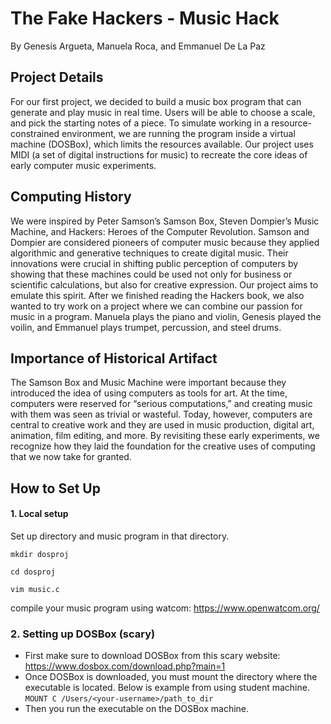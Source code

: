 # The Fake Hackers - Music Hack
By Genesis Argueta, Manuela Roca, and Emmanuel De La Paz

## Project Details
For our first project, we decided to build a music box program that can generate and play music in real time. Users will be able to choose a scale, and pick the starting notes of a piece. To simulate working in a resource-constrained environment, we are running the program inside a virtual machine (DOSBox), which limits the resources available. Our project uses MIDI (a set of digital instructions for music) to recreate the core ideas of early computer music experiments. 

## Computing History
 We were inspired by Peter Samson’s Samson Box, Steven Dompier’s Music Machine, and Hackers: Heroes of the Computer Revolution. Samson and Dompier are considered pioneers of computer music because they applied algorithmic and generative techniques to create digital music. Their innovations were crucial in shifting public perception of computers by showing that these machines could be used not only for business or scientific calculations, but also for creative expression. Our project aims to emulate this spirit. After we finished reading the Hackers book, we also wanted to try work on a project where we can combine our passion for music in a program. Manuela plays the piano and violin, Genesis played the voilin, and Emmanuel plays trumpet, percussion, and steel drums.

## Importance of Historical Artifact
The Samson Box and Music Machine were important because they introduced the idea of using computers as tools for art. At the time, computers were reserved for “serious computations,” and creating music with them was seen as trivial or wasteful. Today, however, computers are central to creative work and they are used in music production, digital art, animation, film editing, and more. By revisiting these early experiments, we recognize how they laid the foundation for the creative uses of computing that we now take for granted.

## How to Set Up

#### 1. Local setup
Set up directory and music program in that directory.

`mkdir dosproj`

`cd dosproj`

`vim music.c`

compile your music program using watcom: https://www.openwatcom.org/ 

### 2. Setting up DOSBox (scary)
- First make sure to download DOSBox from this scary website: https://www.dosbox.com/download.php?main=1
- Once DOSBox is downloaded, you must mount the directory where the executable is located. Below is example from using student machine.
 `MOUNT C /Users/<your-username>/path_to_dir` 
- Then you run the executable on the DOSBox machine. 

